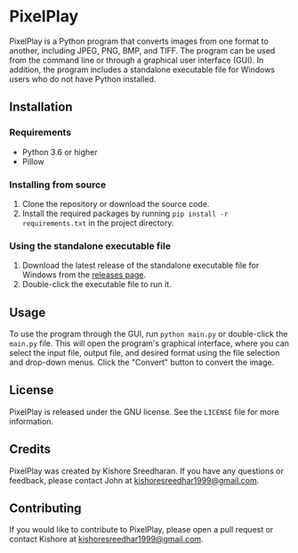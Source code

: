 # PixelPlay

PixelPlay is a Python program that converts images from one format to another, including JPEG, PNG, BMP, and TIFF. The program can be used from the command line or through a graphical user interface (GUI). In addition, the program includes a standalone executable file for Windows users who do not have Python installed.

## Installation

### Requirements

- Python 3.6 or higher
- Pillow

### Installing from source

1. Clone the repository or download the source code.
2. Install the required packages by running `pip install -r requirements.txt` in the project directory.

### Using the standalone executable file

1. Download the latest release of the standalone executable file for Windows from the [releases page](https://github.com/iamkish0re/PixelPlay/releases).
2. Double-click the executable file to run it.

## Usage

To use the program through the GUI, run `python main.py` or double-click the `main.py` file. This will open the program's graphical interface, where you can select the input file, output file, and desired format using the file selection and drop-down menus. Click the "Convert" button to convert the image.

## License

PixelPlay is released under the GNU license. See the `LICENSE` file for more information.

## Credits

PixelPlay was created by Kishore Sreedharan. If you have any questions or feedback, please contact John at kishoresreedhar1999@gmail.com.

## Contributing

If you would like to contribute to PixelPlay, please open a pull request or contact Kishore at kishoresreedhar1999@gmail.com.